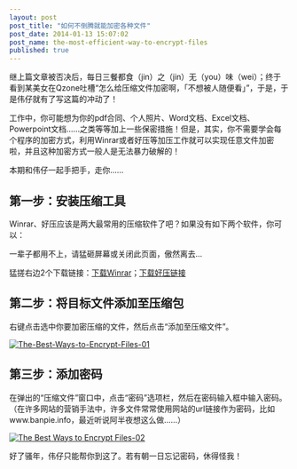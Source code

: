 ```yaml
---
layout: post
post_title: "如何不倒腾就能加密各种文件"
post_date: 2014-01-13 15:07:02
post_name: the-most-efficient-way-to-encrypt-files
published: true
---
```

继上篇文章被否决后，每日三餐都食（jin）之（jin）无（you）味（wei）；终于看到某美女在Qzone吐槽“怎么给压缩文件加密啊，「不想被人随便看」”，于是，于是伟仔就有了写这篇的冲动了！

工作中，你可能想为你的pdf合同、个人照片、Word文档、Excel文档、Powerpoint文档……之类等等加上一些保密措施！但是，其实，你不需要学会每个程序的加密方式，利用Winrar或者好压等加压工作就可以实现任意文件加密啦，并且这种加密方式一般人是无法暴力破解的！

本期和伟仔一起手把手，走你……

## 第一步：安装压缩工具

Winrar、好压应该是两大最常用的压缩软件了吧？如果没有如下两个软件，你可以：

一辈子都用不上，请猛砸屏幕或关闭此页面，傲然离去…

猛搓右边2个下载链接：[下载Winrar](http://w.x.baidu.com/alading/anquan_soft_down_all/10849)；[下载好压链接](http://w.x.baidu.com/alading/anquan_soft_down_all/13643)

## 第二步：将目标文件添加至压缩包

右键点击选中你要加密压缩的文件，然后点击“添加至压缩文件”。

[![The-Best-Ways-to-Encrypt-Files-01](http://7arnhx.com1.z0.glb.clouddn.com/wp-content/uploads/2014/01/The-Best-Ways-to-Encrypt-Files-01.jpg)](http://7arnhx.com1.z0.glb.clouddn.com/wp-content/uploads/2014/01/The-Best-Ways-to-Encrypt-Files-01.jpg)

## 第三步：添加密码

在弹出的“压缩文件”窗口中，点击“密码”选项栏，然后在密码输入框中输入密码。（在许多网站的营销手法中，许多文件常常使用网站的url链接作为密码，比如www.banpie.info，最近听说阿半夜想这么做……）

[![The Best Ways to Encrypt Files-02](http://7arnhx.com1.z0.glb.clouddn.com/wp-content/uploads/2014/01/The-Best-Ways-to-Encrypt-Files-02.png)](http://7arnhx.com1.z0.glb.clouddn.com/wp-content/uploads/2014/01/The-Best-Ways-to-Encrypt-Files-02.png)

好了骚年，伟仔只能帮你到这了。若有朝一日忘记密码，休得怪我！